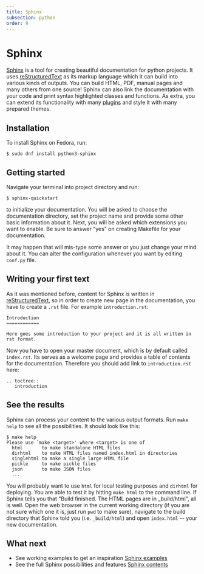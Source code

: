 ```yaml
---
title: Sphinx
subsection: python
order: 9
---
```


# Sphinx

[Sphinx](http://sphinx-doc.org/) is a tool for creating beautiful documentation for python projects. It uses [reStructuredText](http://docutils.sf.net/rst.html) as its markup language which it can build into various kinds of outputs. You can build HTML, PDF, manual pages and many others from one source! Sphinx can also link the documentation with your code and print syntax highlighted classes and functions. As extra, you can extend its functionality with many [plugins](http://sphinx-doc.org/develop.html#extensions) and style it with many prepared themes.


## Installation

To install Sphinx on Fedora, run:

```
$ sudo dnf install python3-sphinx
```


## Getting started

Navigate your terminal into project directory and run:

```
$ sphinx-quickstart
```

to initialize your documentation. You will be asked to choose the documentation directory, set the project name and provide some other basic information about it. Next, you will be asked which extensions you want to enable. Be sure to answer "yes" on creating Makefile for your documentation.

It may happen that will mis-type some answer or you just change your mind about it.
You can alter the configuration whenever you want by editing `conf.py` file.


## Writing your first text
As it was mentioned before, content for Sphinx is written in [reStructuredText](http://docutils.sf.net/rst.html), so in order to create new page in the documentation, you have to create a `.rst` file. For example `introduction.rst`:

```
Introduction
============

Here goes some introduction to your project and it is all written in rst format.
```

Now you have to open your master document, which is by default called `index.rst`.
Its serves as a welcome page and provides a table of contents for the documentation.
Therefore you should add link to `introduction.rst` here:

```
.. toctree::
   introduction
```

## See the results

Sphinx can process your content to the various output formats. Run `make help` to see all the possibilities. It should look like this:

```
$ make help
Please use `make <target>' where <target> is one of
  html       to make standalone HTML files
  dirhtml    to make HTML files named index.html in directories
  singlehtml to make a single large HTML file
  pickle     to make pickle files
  json       to make JSON files
  ...
```

You will probably want to use `html` for local testing purposes and `dirhtml` for deploying. You are able to test it by hitting `make html` to the command line. If Sphinx tells you that "Build finished. The HTML pages are in \_build/html", all is well. Open the web browser in the current working directory (if you are not sure which one it is, just run `pwd` to make sure), navigate to the build directory that Sphinx told you (i.e. `_build/html`) and open `index.html` -- your new documentation.


## What next
- See working examples to get an inspiration [Sphinx examples](http://sphinx-doc.org/examples.html)
- See the full Sphinx possibilities and features [Sphinx contents](http://sphinx-doc.org/contents.html)
